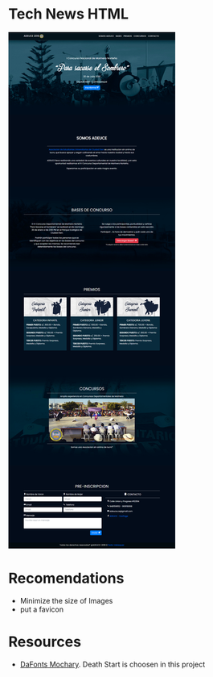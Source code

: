 # Tech News HTML
![](./marineraadeuce-web.png)

# Recomendations
* Minimize the size of Images
* put a favicon

# Resources
* [DaFonts Mochary](https://www.dafont.com/mochary.font). Death Start is choosen in this project